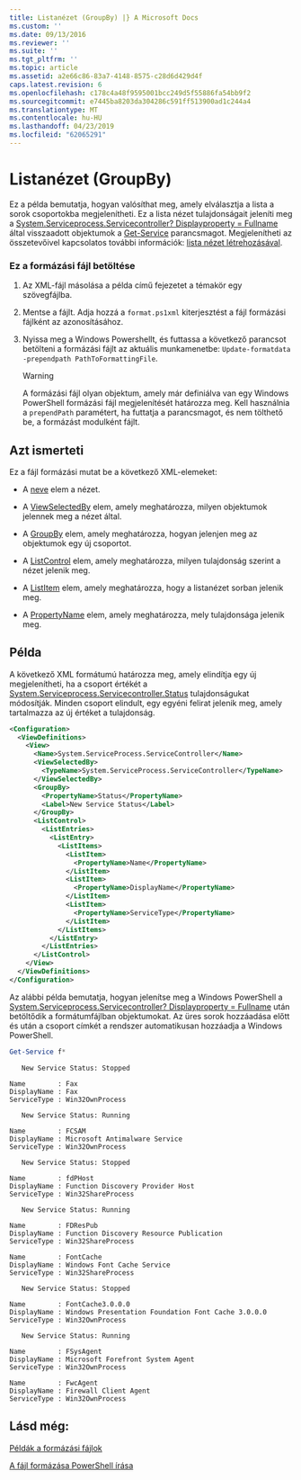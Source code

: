 ```yaml
---
title: Listanézet (GroupBy) |} A Microsoft Docs
ms.custom: ''
ms.date: 09/13/2016
ms.reviewer: ''
ms.suite: ''
ms.tgt_pltfrm: ''
ms.topic: article
ms.assetid: a2e66c86-83a7-4148-8575-c28d6d429d4f
caps.latest.revision: 6
ms.openlocfilehash: c178c4a48f9595001bcc249d5f55886fa54bb9f2
ms.sourcegitcommit: e7445ba8203da304286c591ff513900ad1c244a4
ms.translationtype: MT
ms.contentlocale: hu-HU
ms.lasthandoff: 04/23/2019
ms.locfileid: "62065291"
---
```

# <a name="list-view-groupby"></a>Listanézet (GroupBy)

Ez a példa bemutatja, hogyan valósíthat meg, amely elválasztja a lista a sorok csoportokba megjelenítheti. Ez a lista nézet tulajdonságait jeleníti meg a [System.Serviceprocess.Servicecontroller? Displayproperty = Fullname](/dotnet/api/System.ServiceProcess.ServiceController) által visszaadott objektumok a [Get-Service](/powershell/module/Microsoft.PowerShell.Management/Get-Service) parancsmagot. Megjelenítheti az összetevőivel kapcsolatos további információk: [lista nézet létrehozásával](./creating-a-list-view.md).

### <a name="to-load-this-formatting-file"></a>Ez a formázási fájl betöltése

1. Az XML-fájl másolása a példa című fejezetet a témakör egy szövegfájlba.

2. Mentse a fájlt. Adja hozzá a `format.ps1xml` kiterjesztést a fájl formázási fájlként az azonosításához.

3. Nyissa meg a Windows Powershellt, és futtassa a következő parancsot betölteni a formázási fájlt az aktuális munkamenetbe: `Update-formatdata -prependpath PathToFormattingFile`.

   > [!WARNING]
   > A formázási fájl olyan objektum, amely már definiálva van egy Windows PowerShell formázási fájl megjelenítését határozza meg. Kell használnia a `prependPath` paramétert, ha futtatja a parancsmagot, és nem tölthető be, a formázást modulként fájlt.

## <a name="demonstrates"></a>Azt ismerteti

Ez a fájl formázási mutat be a következő XML-elemeket:

- A [neve](./name-element-for-view-format.md) elem a nézet.

- A [ViewSelectedBy](./viewselectedby-element-format.md) elem, amely meghatározza, milyen objektumok jelennek meg a nézet által.

- A [GroupBy](./viewselectedby-element-format.md) elem, amely meghatározza, hogyan jelenjen meg az objektumok egy új csoportot.

- A [ListControl](./listcontrol-element-format.md) elem, amely meghatározza, milyen tulajdonság szerint a nézet jelenik meg.

- A [ListItem](./listitem-element-for-listitems-for-listcontrol-format.md) elem, amely meghatározza, hogy a listanézet sorban jelenik meg.

- A [PropertyName](./propertyname-element-for-listitem-for-listcontrol-format.md) elem, amely meghatározza, mely tulajdonsága jelenik meg.

## <a name="example"></a>Példa

A következő XML formátumú határozza meg, amely elindítja egy új megjelenítheti, ha a csoport értékét a [System.Serviceprocess.Servicecontroller.Status](/dotnet/api/System.ServiceProcess.ServiceController.Status) tulajdonságukat módosítják. Minden csoport elindult, egy egyéni felirat jelenik meg, amely tartalmazza az új értéket a tulajdonság.

```xml
<Configuration>
  <ViewDefinitions>
    <View>
      <Name>System.ServiceProcess.ServiceController</Name>
      <ViewSelectedBy>
        <TypeName>System.ServiceProcess.ServiceController</TypeName>
      </ViewSelectedBy>
      <GroupBy>
        <PropertyName>Status</PropertyName>
        <Label>New Service Status</Label>
      </GroupBy>
      <ListControl>
        <ListEntries>
          <ListEntry>
            <ListItems>
              <ListItem>
                <PropertyName>Name</PropertyName>
              </ListItem>
              <ListItem>
                <PropertyName>DisplayName</PropertyName>
              </ListItem>
              <ListItem>
                <PropertyName>ServiceType</PropertyName>
              </ListItem>
            </ListItems>
          </ListEntry>
        </ListEntries>
      </ListControl>
    </View>
  </ViewDefinitions>
</Configuration>
```

Az alábbi példa bemutatja, hogyan jelenítse meg a Windows PowerShell a [System.Serviceprocess.Servicecontroller? Displayproperty = Fullname](/dotnet/api/System.ServiceProcess.ServiceController) után betöltődik a formátumfájlban objektumokat. Az üres sorok hozzáadása előtt és után a csoport címkét a rendszer automatikusan hozzáadja a Windows PowerShell.

```powershell
Get-Service f*
```

```output
   New Service Status: Stopped

Name        : Fax
DisplayName : Fax
ServiceType : Win32OwnProcess

   New Service Status: Running

Name        : FCSAM
DisplayName : Microsoft Antimalware Service
ServiceType : Win32OwnProcess

   New Service Status: Stopped

Name        : fdPHost
DisplayName : Function Discovery Provider Host
ServiceType : Win32ShareProcess

   New Service Status: Running

Name        : FDResPub
DisplayName : Function Discovery Resource Publication
ServiceType : Win32ShareProcess

Name        : FontCache
DisplayName : Windows Font Cache Service
ServiceType : Win32ShareProcess

   New Service Status: Stopped

Name        : FontCache3.0.0.0
DisplayName : Windows Presentation Foundation Font Cache 3.0.0.0
ServiceType : Win32OwnProcess

   New Service Status: Running

Name        : FSysAgent
DisplayName : Microsoft Forefront System Agent
ServiceType : Win32OwnProcess

Name        : FwcAgent
DisplayName : Firewall Client Agent
ServiceType : Win32OwnProcess
```

## <a name="see-also"></a>Lásd még:

[Példák a formázási fájlok](./examples-of-formatting-files.md)

[A fájl formázása PowerShell írása](./writing-a-powershell-formatting-file.md)
